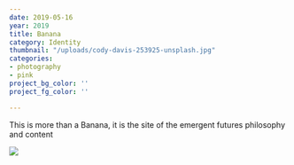 ```yaml
---
date: 2019-05-16
year: 2019
title: Banana
category: Identity
thumbnail: "/uploads/cody-davis-253925-unsplash.jpg"
categories:
- photography
- pink
project_bg_color: ''
project_fg_color: ''

---
```

This is more than a Banana, it is the site of the emergent futures philosophy and content

![](https://www.zerohedge.com/sites/default/files/images/user5/imageroot/2016/11/06/EM%20FX.png)